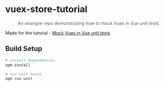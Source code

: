 # vuex-store-tutorial

> An example repo demonstrating how to mock Vuex in Vue unit tests

Made for the tutorial - [Mock Vuex in Vue unit tests](https://www.coding123.org/mock-vuex-in-vue-unit-tests/)

## Build Setup

``` bash
# install dependencies
npm install

# run unit tests
npm run unit
```
